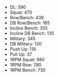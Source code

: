 * DL: 590
*  Squat: 470
*  Row/Bench: 439
*  DB Row/Bench: 165
*  Incline Bench: 355
*  Incline DB Bench: 135
*  Military: 345
*  DB Military: 130
*  Push Up: 118
*  Pull Up: 37
*  1RPM Squat: 980
*  1RPM Row: 780
*  1RPM Bench: 730

